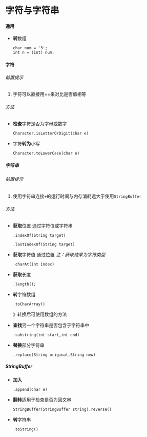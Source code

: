 # 字符与字符串

#### 通用

- **转**数组

  ```
  char num = '3';
  int n = (int) num;
  ```

  



#### 字符

###### 前置提示

1. 字符可以直接用==来对比是否值相等



###### 方法

- **检查**字符是否为字母或数字

  `Character.isLetterOrDigit(char e)`

- 字符**转为**小写

  `Character.toLowerCase(char e)`



##### 字符串

###### 前置提示

1. 使用字符串连接`+`的运行时间与内存消耗远大于使用`StringBuffer`



###### 方法

- **获取**位置 通过字符值或字符串

  `.indexOf(String target)`

  `.lastIndexOf(String target)`

- **获取**字符值 通过位置        *注：获取结果为字符类型*

  `.charAt(int index)`

- **获取**长度

  `.length();`

- **转**字符数组

  `.toCharArray()`

  》转换后可使用数组的方法
  
- **查找**另一个字符串是否包含于字符串中

  `.substring(int start,int end)`
  
- **替换**部分字符串

  `.replace(String original,String new)`



##### StringBuffer

- **加入**

  `.append(char e)`

- **翻转**适用于检查是否为回文串

  `StringBuffer(StringBuffer string).reverse()`

- **转**字符串

  `.toString()`

